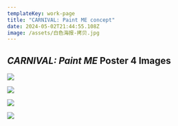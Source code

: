 ```yaml
---
templateKey: work-page
title: "CARNIVAL: Paint ME concept"
date: 2024-05-02T21:44:55.108Z
image: /assets/白色海报-拷贝.jpg
---
```

## *CARNIVAL: Paint ME* Poster 4 Images

![](/assets/白色海报-拷贝.jpg)

![](/assets/红色海报-拷贝.jpg)

![](/assets/黄色海报-拷贝.jpg)

![](/assets/蓝色海报未p纯蓝色眼睛.jpg)